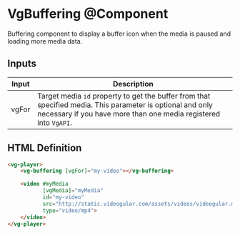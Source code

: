 # VgBuffering @Component

Buffering component to display a buffer icon when the media is paused and loading more media data.

## Inputs

| Input | Description |
|--- |--- |
| vgFor | Target media `id` property to get the buffer from that specified media. This parameter is optional and only necessary if you have more than one media registered into `VgAPI`. |

## HTML Definition

```html
<vg-player>
    <vg-buffering [vgFor]="my-video"></vg-buffering>

    <video #myMedia
           [vgMedia]="myMedia"
           id="my-video"
           src="http://static.videogular.com/assets/videos/videogular.mp4"
           type="video/mp4">
    </video>
</vg-player>
```
